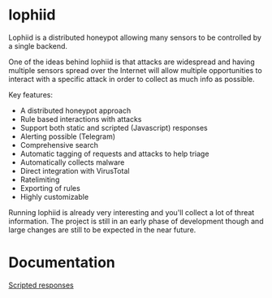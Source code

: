 # lophiid

Lophiid is a distributed honeypot allowing many sensors to be controlled
by a single backend.

One of the ideas behind lophiid is that attacks are widespread and having
multiple sensors spread over the Internet will allow multiple opportunities to
interact with a specific attack in order to collect as much info as possible.

Key features:

- A distributed honeypot approach
- Rule based interactions with attacks
- Support both static and scripted (Javascript) responses
- Alerting possible (Telegram)
- Comprehensive search
- Automatic tagging of requests and attacks to help triage
- Automatically collects malware
- Direct integration with VirusTotal
- Ratelimiting
- Exporting of rules
- Highly customizable

Running lophiid is already very interesting and you'll collect a lot of threat
information. The project is still in an early phase of development though and
large changes are still to be expected in the near future.

# Documentation

[Scripted responses](./SCRIPTING.md)
